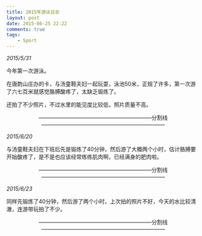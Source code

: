 ```yaml
--- 
title: 2015年游泳日志
layout: post
date: 2015-06-25 22:22
comments: true
tags: 
    - Sport
---
```

*2015/5/31*

今年第一次游泳。

在唐韵山庄办的卡，与汤童鞋夫妇一起玩耍，泳池50米，正规了许多，第一次游了六七百米就感觉胳膊酸疼了，太缺乏锻炼了。

还拍了不少照片，不过水里的能见度比较低，照片质量不高。

<center>—————————————————————分割线———————————————————————</center>

*2015/6/20*

与汤童鞋夫妇在下班后先是锻炼了40分钟，然后游了大概两个小时，估计胳膊要开始酸疼了，是不是也应该经常练练肌肉啊，已经满身的肥肉啦。

<center>—————————————————————分割线———————————————————————</center>

*2015/6/23*

同样先锻炼了40分钟，然后游了两个小时，上次拍的照片不好，今天的水比较清澈，连游带玩拍了不少。

<center>—————————————————————分割线———————————————————————</center>
